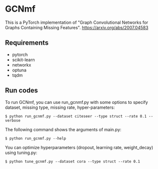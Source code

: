 # GCNmf
This is a PyTorch implementation of "Graph Convolutional Networks for Graphs Containing Missing Features".
https://arxiv.org/abs/2007.04583

## Requirements
- pytorch
- scikit-learn
- networkx
- optuna
- tqdm

## Run codes
To run GCNmf, you can use run_gcnmf.py with some options to specify dataset, missing type, missing rate, hyper-parameters:
```
$ python run_gcnmf.py --dataset citeseer --type struct --rate 0.1 --verbose
```
The following command shows the arguments of main.py:
```
$ python run_gcnmf.py --help
```
You can optimize hyperparameters (dropout, learning rate, weight_decay) using tuning.py:
```
$ python tune_gcnmf.py --dataset cora --type struct --rate 0.1
```
